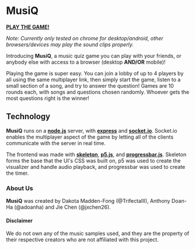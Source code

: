 # **MusiQ**

[**PLAY THE GAME!**](https://musiq--trifectaiii.repl.co/)

*Note: Currently only tested on chrome for desktop/android, other browsers/devices may play the sound clips properly.*

Introducing **MusiQ**, a music quiz game you can play with your friends, or anybody else with access to a browser (desktop **AND/OR** mobile)!

Playing the game is super easy. You can join a lobby of up to 4 players by all using the same multiplayer link, then simply start the game, listen to a small section of a song, and try to answer the question! Games are 10 rounds each, with songs and questions chosen randomly. Whoever gets the most questions right is the winner!

## Technology

**MusiQ** runs on a [**node.js**](https://nodejs.org/) server, with [**express**](https://expressjs.com/) and [**socket.io**](https://socket.io/). Socket.io enables the multiplayer aspect of the game by letting all of the clients communicate with the server in real time.

The frontend was made with [**skeleton**](http://getskeleton.com/), [**p5.js**](https://p5js.org/), and [**progressbar.js**](https://progressbarjs.readthedocs.io/). Skeleton forms the base that the UI's CSS was built on, p5 was used to create the visualizer and handle audio playback, and progressbar was used to create the timer.

### About Us
**MusiQ** was created by Dakota Madden-Fong (@TrifectaIII), Anthony Doan-Ha (@adoanha) and Jie Chen (@jxchen26).

#### Disclaimer
We do not own any of the music samples used, and they are the property of their respective creators who are not affiliated with this project. 
